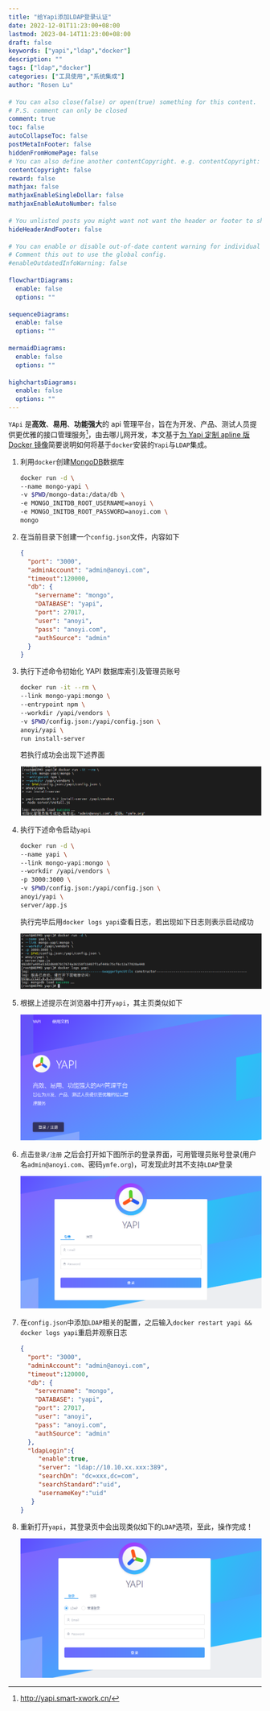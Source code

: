 ```yaml
---
title: "给Yapi添加LDAP登录认证"
date: 2022-12-01T11:23:00+08:00
lastmod: 2023-04-14T11:23:00+08:00
draft: false
keywords: ["yapi","ldap","docker"]
description: ""
tags: ["ldap","docker"]
categories: ["工具使用","系统集成"]
author: "Rosen Lu"

# You can also close(false) or open(true) something for this content.
# P.S. comment can only be closed
comment: true
toc: false
autoCollapseToc: false
postMetaInFooter: false
hiddenFromHomePage: false
# You can also define another contentCopyright. e.g. contentCopyright: "This is another copyright."
contentCopyright: false
reward: false
mathjax: false
mathjaxEnableSingleDollar: false
mathjaxEnableAutoNumber: false

# You unlisted posts you might want not want the header or footer to show
hideHeaderAndFooter: false

# You can enable or disable out-of-date content warning for individual post.
# Comment this out to use the global config.
#enableOutdatedInfoWarning: false

flowchartDiagrams:
  enable: false
  options: ""

sequenceDiagrams: 
  enable: false
  options: ""

mermaidDiagrams: 
  enable: false
  options: ""

highchartsDiagrams: 
  enable: false
  options: ""
---
```


`YApi` 是**高效**、**易用**、**功能强大**的 api 管理平台，旨在为开发、产品、测试人员提供更优雅的接口管理服务[^1]，由去哪儿网开发，本文基于[为 Yapi 定制 apline 版 Docker 镜像](https://www.jianshu.com/p/a97d2efb23c5)简要说明如何将基于`docker`安装的`Yapi`与`LDAP`集成。

<!--more-->

1. 利用`docker`创建[MongoDB](https://www.mongodb.com/)数据库

   ```bash
   docker run -d \
   --name mongo-yapi \
   -v $PWD/mongo-data:/data/db \
   -e MONGO_INITDB_ROOT_USERNAME=anoyi \
   -e MONGO_INITDB_ROOT_PASSWORD=anoyi.com \
   mongo
   ```

2. 在当前目录下创建一个`config.json`文件，内容如下

   ```json
   {
     "port": "3000",
     "adminAccount": "admin@anoyi.com",
     "timeout":120000,
     "db": {
       "servername": "mongo",
       "DATABASE": "yapi",
       "port": 27017,
       "user": "anoyi",
       "pass": "anoyi.com",
       "authSource": "admin"
     }
   }
   ```

3. 执行下述命令初始化 YAPI 数据库索引及管理员账号

   ```bash
   docker run -it --rm \
   --link mongo-yapi:mongo \
   --entrypoint npm \
   --workdir /yapi/vendors \
   -v $PWD/config.json:/yapi/config.json \
   anoyi/yapi \
   run install-server
   ```

   若执行成功会出现下述界面

   ![yapi初始化成功](/blog_img/ldap/add-ldap-support-for-yapi/docker-init-yapi-db-and-index.png "yapi初始化成功") 

4. 执行下述命令启动`yapi`

   ```bash
   docker run -d \
   --name yapi \
   --link mongo-yapi:mongo \
   --workdir /yapi/vendors \
   -p 3000:3000 \
   -v $PWD/config.json:/yapi/config.json \
   anoyi/yapi \
   server/app.js
   ```

   执行完毕后用`docker logs yapi`查看日志，若出现如下日志则表示启动成功

   ![yapi启动成功](/blog_img/ldap/add-ldap-support-for-yapi/docker-start-success-log.png "yapi启动成功") 

5. 根据上述提示在浏览器中打开`yapi`，其主页类似如下

   ![yapi主页](/blog_img/ldap/add-ldap-support-for-yapi/yapi-home-page.png "yapi主页") 

6. 点击`登录/注册` 之后会打开如下图所示的登录界面，可用管理员账号登录(用户名`admin@anoyi.com`、密码`ymfe.org`)，可发现此时其不支持`LDAP`登录

   ![yapi默认登录页](/blog_img/ldap/add-ldap-support-for-yapi/yapi-default-login-page.png "yapi默认登录页") 

7. 在`config.json`中添加`LDAP`相关的配置，之后输入`docker restart yapi && docker logs yapi`重启并观察日志

   ```json
   {
     "port": "3000",
     "adminAccount": "admin@anoyi.com",
     "timeout":120000,
     "db": {
       "servername": "mongo",
       "DATABASE": "yapi",
       "port": 27017,
       "user": "anoyi",
       "pass": "anoyi.com",
       "authSource": "admin"
     },
     "ldapLogin":{
        "enable":true,
        "server": "ldap://10.10.xx.xxx:389",
        "searchDn": "dc=xxx,dc=com",
        "searchStandard":"uid",
        "usernameKey":"uid"
      }
   }
   ```

8. 重新打开`yapi`，其登录页中会出现类似如下的`LDAP`选项，至此，操作完成！

   ![yapi支持ldap登录](/blog_img/ldap/add-ldap-support-for-yapi/yapi-ldap-login-page.png "yapi支持ldap登录") 

[^1]:http://yapi.smart-xwork.cn/